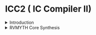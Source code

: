 # ICC2 ( IC Compiler II)

<details>
  <Summary> Introduction </Summary>
  <br>

  * IC Compiler II is specifically architected to address aggressive performance, power, area (PPA), and time-to-market pressures of leading edge designs.
  
* Key technologies include a pervasively parallel optimization framework, multi-objective global placement, routing driven placement optimization, full flow Arc based concurrent clock and data optimization, total power optimization, multi-pattern and FinFET aware flow and machine learning (ML) driven optimization for fast and predictive design closure.
  
* Advanced Fusion technologies offer signoff IR drop driven optimization, PrimeTime® delay calculation within IC Compiler II, exhaustive path based analysis (PBA) and signoff ECO within place and route for unmatched QoR and design convergence. 

![image](https://github.com/user-attachments/assets/bf363650-49b3-48b4-b64a-5d7bcebbab02)

* The `IC Compiler II` tool is designed for efficient design planning, placement, routing, and analysis of very large designs.
  
* IC Compiler II is a complete netlist-to-GDSII implementation system that includes early design exploration and prototyping, detailed design planning, block implementation, chip assembly and sign-off driven design closure.
  
* The foundation, architecture and implementation is based on novel, patented technologies and the software has been written using modern object-oriented languages and tools.
  
* IC Compiler II benefits from the combination of a new hierarchical infrastructure enabling massive parallelism; a highly compact multi-corner and multi-mode (MCMM) architecture; next-generation design-planning; new global, analytical, and scalable optimization techniques; and global optimization approaches to clock synthesis.
  
* `Design planning` is an integral part of the `RTL to GDSII design process`. During design planning, you assess the feasibility of different implementation strategies early in the design flow.
  For large designs, `design planning` helps you to “divide and conquer” the implementation process by partitioning the design into smaller, more manageable pieces for more efficient processing.
  
* IC Compiler is for place and route and it is used after synthesis which can be done with Synopsys DC compiler or Power compiler. IC Compiler goes through the following steps and its outputs go to tapeout.

![image](https://github.com/user-attachments/assets/b19633b4-bae0-4c58-8d8d-339916a8168f)

* Basic place and route design flow using the IC Compiler II 

![image](https://github.com/user-attachments/assets/64599960-502e-48fd-be37-fe66ec9664bb)


* IC Compiler three initialization Files

![image](https://github.com/user-attachments/assets/4404c6c2-cc11-45e2-a237-a3829ebeb2c3)

* Summary

![image](https://github.com/user-attachments/assets/9645bc4f-9273-4a1c-a45d-6f29d5ade61f)


* The `target_library` is the library that IC Compiler uses to pick cells for optimization and re-mapping. It is typically set to only the standard cells library.
  
* The `link_library` contains every library that contains cells that are referenced by the netlist.

1. Milkyway Reference Libraries 
Information is stored in so-called “views”, for example: 
   * CEL: The full layout view 
   * FRAM: The abstract view used for P&R 
   * LM: Logic Model with Timing and Power info (optional*) 。(Optional) here means that the logical libraries do not have to be stored within the Milkyway library structure, but can be located 
     anywhere else. IC Compiler only reads logical libraries (.db) specified through the link_library variable. 
 
2. Technology File (.tf file) 
   * Tech File is unique to each technology
   * Contains metal layer technology parameters:
     *  Number and name designations for each layer/via
     *  Dielectric constant for technology
     *  Physical and electrical characteristics of each layer/via
     *  Design rules for each layer/Via (Minimum wire widths and wire-to-wire spacing, etc.)
     *  Units and precision for electrical units
     *  Colors and patterns of layers for display 

* Example of a Technology File: 

```
Technology  { 
  dielectric  = 3.7 
  unitTimeName  = "ns" 
  timePrecision  = 1000 
  unitLengthName  = "micron" 
  lengthPrecision  = 1000 
  gridResolution  = 5 
  unitVoltageName  = "v" 
  } 
... 
Layer  "m1" { 
  layerNumber  = 16 
  maskName   = "metal1" 
  pitch   = 0.56 
  defaultWidth  = 0.23 
  minWidth   = 0.23 
  minSpacing  = 0.23 

```

* ICC Design Planning Flow

![image](https://github.com/user-attachments/assets/d1d9948a-95cf-4571-b572-8eeb80d3d517)

#### Hierarchical Design Planning Flow
 
* The hierarchical design planning flow provides an efficient approach for managing large designs.
  
* By dividing the design into multiple blocks, different design teams can work on different blocks in parallel, from RTL through physical implementation.
  
* Working with smaller blocks and using multiply instantiated blocks can reduce overall runtime.

![image](https://github.com/user-attachments/assets/10159c8a-8ef3-4214-b3f7-cda11de315dd)

####  Design Planning at Multiple Levels of Physical Hierarchy

* Large, complex SoC designs require hierarchical layout methodologies capable of managing multiple levels of physical hierarchy at the same time. Many traditional design  tools -- including physical planning, place and route, and other tools -- are limited to two  levels of physical hierarchy: top and block.
  
* The IC Compiler II tool provides comprehensive support for designs with multiple levels of physical hierarchy, resulting in shorter time to  results, better QoR, and higher productivity for physical design teams.

* Use the `set_hierarchy_options` command to enable or disable specific blocks and design levels of hierarchy for planning. IC Compiler II provides support in several areas to accommodate designs with multiple 
levels of physical hierarchy:

#### Data Model

The data model in the IC Compiler II tool has built-in support for multiple levels of physical  hierarchy. Native physical hierarchy support provides significant advantages for multi-level physical hierarchy planning and implementation. When performing block shaping,  placement, routing, timing, and other steps, the tool can quickly access the specific data  relative to physical hierarchy needed to perform the function.

#### Block Shaping

In a complex design with multiple levels of physical hierarchy, the block shaper needs to  know the target area for each sub-chip, the aspect ratio constraints required by hard macro  children, and any interconnect that exists at the sibling-to-sibling, parent-to-child, and  child-to parent interfaces. For multi-voltage designs, the block shaper needs the target locations for voltage areas. These requirements add additional constraints for the shaper to  manage. For multi-level physical hierarchy planning, block shaping constraints on lower  level sub-chips must be propagated to the top level; these constraints take the form of block  shaping constraints on parent sub-chips. To improve performance, the shaper does not need the full netlist content that exists within each sub-chip or block.The IC Compiler II data model provides block shaping with the specific data required to  accomplish these goals. For multi-voltage designs, the tool reads UPF and saves the power  intent at the sub-chip level. The tool retrieves data from the data model to calculate targets  based on natural design utilization or retrieves user-defined attributes that specify design 
targets.

#### Cell and Macro Placement
 
After block shaping, the cell and macro placement function sees a global view of the  interconnect paths and data flow at the physical hierarchy boundaries and connectivity to macro cells. With this information, the tool places macros for each sub-chip at each level of  hierarchy. Because the tool understands the relative location requirements of interconnect  paths at the boundaries at all levels, sufficient resources at the adjacent sub-chip edges are  reserved to accommodate interconnect paths. The placer anticipates the needs of  hierarchical pin placement and places macros where interconnect paths do not require  significant buffering to drive signals across macros.
The placer models the external environment at the boundaries of both child and parent  sub-chips by considering sub-chip shapes, locations, and the global macro placements. Using this information, the placer creates cell placement jobs for each sub-chip at each level  of hierarchy. By delegating sub-chip placement across multiple processes, the tool minimizes turnaround time while maximizing the use of compute resources.

![image](https://github.com/user-attachments/assets/5602713d-92d4-4830-a16a-4591ba8e04f2)


#### Power Planning

For power planning, the IC Compiler II tool provides an innovative pattern-based methodology. Patterns describing construction rules -- widths, layers, and pitches required to form rings and meshes -- are applied to different areas of the floorplan such as voltage areas, groups of macros, and so on. Strategies associate single patterns or multiple patterns with areas. Given these strategy definitions, the IC Compiler II tool characterizes the power plan and automatically generates definitions of strategies for sub-chips at all levels. A complete power plan is generated in a distributed manner. Because the characterized strategies are written in terms of objects at each sub-chip level, power plans can be easily re-created to accommodate floorplan changes at any level.

![image](https://github.com/user-attachments/assets/ad9e78bd-ab4d-4f69-978f-19bedd83752b)

 
#### Pin Placement
 
With block shapes formed, macros placed, and power routed, pin placement retrieves interface data from all levels and invokes the global router to determine the optimal location to place hierarchical pins. The global router recognizes physical boundaries at all levels to ensure efficient use of resources at hierarchical pin interfaces. Pins are aligned across multiple levels when possible. Like all IC Compiler II operations, the global router comprehends multiply instantiated blocks (MIBs) and creates routes compliant with each MIB instantiation. To place pins for MIBs, the pin placement algorithm determines the best 
pin placement that works for all instances, ensuring that the pin placement on each instance is identical. Additionally, pin placement creates feedthroughs for all sub-chips, including MIBs, throughout the hierarchy. The global router creates feedthroughs across MIBs, determines feedthrough reuse, and connects unused feedthroughs to power or ground as required.

![image](https://github.com/user-attachments/assets/4a74f025-8781-45c4-9f1a-05686d41bb55)


#### Timing Budgeting

The IC Compiler II tool estimates the timing at hierarchical interfaces and creates timing budgets for sub-chips. The timing budgeter in IC Compiler II creates timing constraints for all child interface pins within the full chip, the parent and child interfaces for mid-level sub-chips and the primary pins at lowest level sub-chips. The entire design can proceed with placement and optimization concurrently and in a distributed manner.
To examine critical timing paths in the layout or perform other design planning tasks, you can interactively view, analyze, and manually edit any level of the design in a full-chip context. You can choose to view top-level only or multiple levels of hierarchy. When viewing multiple levels, interactive routing is performed as if the design is flat. At completion, routes are pushed into children and hierarchical pins are automatically added.

![image](https://github.com/user-attachments/assets/a5b31adf-453d-4f0b-bdc0-30d53908200b)

</details>

<details>
  <summary>RVMYTH Core Synthesis</summary>
<br>

* vsd.tcl

```

set target_library [list /home/vijayalaxmi/VSDBabySoC_ICC2/nangate_typical.db ]
set link_library [list  /home/vijayalaxmi/VSDBabySoC_ICC2/nangate_typical.db ] 
set symbol_library ""


read_verilog /home/vijayalaxmi/VSDBabySoC_ICC2/rvmyth.v



analyze -library WORK -format verilog {/home/vijayalaxmi/VSDBabySoC_ICC2/vsdbabysoc.v}
elaborate vsdbabysoc -architecture verilog -library WORK
analyze {}

create_clock -name MYCLK -per 10 [get_ports CLK];
set_clock_latency -source 2 [get_clocks MYCLK];
set_clock_latency 1 [get_clocks MYCLK];
set_clock_uncertainty -setup 0.5 [get_clocks MYCLK];
set_clock_uncertainty -hold 0.1 [get_clocks MYCLK];
set_input_delay -max 5 -clock [get_clocks MYCLK] [get_ports reset];
set_input_delay -max 5 -clock [get_clocks MYCLK] [get_ports CLK];
set_input_delay -min 1 -clock [get_clocks MYCLK] [get_ports reset];
set_input_delay -min 1 -clock [get_clocks MYCLK] [get_ports CLK];
set_input_transition -max 0.4 [get_ports reset];
set_input_transition -max 0.4 [get_ports CLK];
set_input_transition -min 0.1 [get_ports reset];
set_input_transition -min 0.1 [get_ports CLK];

set_load -max 0.4 [get_ports OUT];
set_load -min 0.1 [get_ports OUT];

check_design

compile_ultra

file mkdir report
write -hierarchy -format verilog -output /home/vijayalaxmi/VSDBabySoC_ICC2/report/rvmyth.v
write_sdc -nosplit -version 2.0 /home/vijayalaxmi/VSDBabySoC_ICC2/report/rvmyth.sdc
report_area -hierarchy > /home/vijayalaxmi/VSDBabySoC_ICC2/report/vsdbabysoc.area
report_timing > /home/vijayalaxmi/VSDBabySoC_ICC2/report/vsdbabysoc.timing
report_power -hierarchy > /home/vijayalaxmi/VSDBabySoC_ICC2/report/vsdbabysoc.power

gui_start

```

* Invoke dc_shell
  * csh
  * dc_shell
* source /home/vijayalaxmi/vsd.tcl

![image](https://github.com/user-attachments/assets/e288ec37-a8a1-4db0-885a-34f4300a5bbc)
![image](https://github.com/user-attachments/assets/1054b852-1a3c-4e99-9a85-4e0c32aff7d3)

## Once the synthesis flow is run without errors, design_vision gui will be generated, here we can view the schematic

![image](https://github.com/user-attachments/assets/46d691b2-a548-44ba-9523-df2b517e6b06)
![image](https://github.com/user-attachments/assets/b9c44005-d2ed-449f-b35d-82b609e2f791)
![image](https://github.com/user-attachments/assets/a2199231-e4ee-464e-92a8-ebe4317d573a)
![image](https://github.com/user-attachments/assets/dcad9c12-440f-49db-9914-f1e5b375b01a)




</details>
